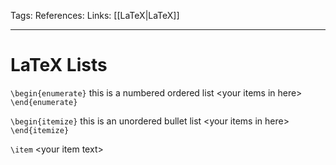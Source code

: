 Tags: 
References:
Links: [[LaTeX|LaTeX]]

---

# LaTeX Lists

`\begin{enumerate}` this is a numbered ordered list
    \<your items in here\>
`\end{enumerate}`

`\begin{itemize}` this is an unordered bullet list
    \<your items in here\>
`\end{itemize}`

`\item` \<your item text\>
